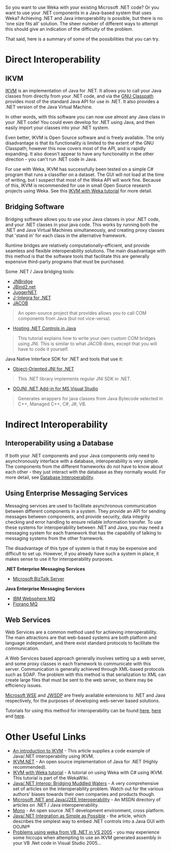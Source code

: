 So you want to use Weka with your existing Microsoft .NET code?  Or you want to use your .NET components in a Java-based system that uses Weka?  Achieving .NET and Java interoperability is possible, but there is no 'one size fits all' solution.  The sheer number of different ways to attempt this should give an indication of the difficulty of the problem.

That said, here is a summary of some of the possibilities that you can try.

# Direct Interoperability

## IKVM
[IKVM](http://www.ikvm.net/) is an implementation of Java for .NET.  It allows you to call your Java classes from directly from your .NET code, and via the [GNU Classpath](http://www.gnu.org/software/classpath/classpath.html) provides most of the standard Java API for use in .NET.  It also provides a .NET version of the Java Virtual Machine.

In other words, with this software you can now use almost any Java class in your .NET code!  You could even develop for .NET using Java, and then easily import your classes into your .NET system.

Even better, IKVM is Open Source software and is freely available.  The only disadvantage is that its functionality is limited to the extent of the GNU Classpath; however this now covers most of the API, and is rapidly expanding.  It also doesn't appear to have any functionality in the other direction - you can't run .NET code in Java.

For use with Weka, IKVM has successfully been tested on a simple C# program that runs a classifier on a dataset.  The GUI will not load at the time of writing, but I suspect that most of the Weka API will work fine.  Because of this, IKVM is recommended for use in small Open Source research projects using Weka.  See this [IKVM with Weka tutorial](ikvm_with_weka_tutorial.md) for more detail.

## Bridging Software
Bridging software allows you to use your Java classes in your .NET code, and your .NET classes in your java code.  This works by running both the .NET and Java Virtual Machines simultaneously, and creating proxy classes that 'stand in' for each class in the alternative framework.

Runtime bridges are relatively computationally-efficient, and provide seamless and flexible interoperability solutions.  The main disadvantage with this method is that the software tools that facilitate this are generally expensive third-party programs that must be purchased.

Some .NET / Java bridging tools:

* [JNBridge](http://www.jnbridge.com)
* [JBind2.net](http://www.j2dotnet.com/)
* [JuggerNET](http://www.codemesh.com/en/juggernetproduct_page.html)
* [J-Integra for .NET](http://j-integra.intrinsyc.com/products/net/)
* [JACOB](http://sourceforge.net/projects/jacob-project/)
> An open-source project that provides allows you to call COM components from Java (but not vice-versa).
* [Hosting .NET Controls in Java](http://www.devx.com/interop/article/19845)
> This tutorial explains how to write your own custom COM bridges using JNI.  This is similar to what JACOB does, except that you will have to code it yourself.

Java Native Interface SDK for .NET and tools that use it:

* [Object-Oriented JNI for .NET ](http://jni4net.com/)
> This .NET library implements regular JNI SDK in .NET.
* [OOJNI .NET Add-in for MS Visual Studio](https://oojni-add-in-net-csharp-for-vs2005.soft112.com)
> Generates wrappers for java classes from Java Bytecode selected in C++, Managed C++, C#, J#, VB.

# Indirect Interoperability

## Interoperability using a Database 

If both your .NET components and your Java components only need to asynchronously interface with a database, interoperability is very simple.  The components from the different frameworks do not have to know about each other - they just interact with the database as they normally would.  For more detail, see
[Database Interoperability](http://www.devx.com/interop/article/19952/0/page/2).

## Using Enterprise Messaging Services

Messaging services are used to facilitate asynchronous communication between different components in a system.  They provide an API for sending messages between components, and provide security, data integrity checking and error handling to ensure reliable information transfer.  To use these systems for interoperability between .NET and Java, you may need a messaging system for each framework that has the capability of talking to messaging systems from the other framework.

The disadvantage of this type of system is that it may be expensive and difficult to set up.  However, if you already have such a system in place, it makes sense to use it for interoperability purposes.

**.NET Enterprise Messaging Services**

* [Microsoft BizTalk Server](http://www.microsoft.com/biztalk/default.mspx)

**Java Enterprise Messaging Services**

* [IBM Websphere MQ](http://www-306.ibm.com/software/integration/wmq/features/)
* [Fiorano MQ](http://www.fiorano.com/products/fmq/overview.htm)

## Web Services
Web Services are a common method used for achieving interoperability.  The main attractions are that web-based systems are both platform and language independant, and there exist standard protocols to facilitate the communication.

A Web Services based approach generally involves setting up a web server, and some proxy classes in each framework to communicate with this server.  Communication is generally achieved through XML-based protocols such as SOAP.  The problem with this method is that serialization to XML can create large files that must be sent to the web server, so there may be efficiency issues.

[Microsoft WSE](http://msdn.microsoft.com/webservices/webservices/building/wse/) and [JWSDP](http://java.sun.com/webservices/jwsdp/index.jsp) are freely available extensions to .NET and Java respectively, for the purposes of developing web-server based solutions.

Tutorials for using this method for interoperability can be found [here](http://msdn.microsoft.com/webservices/webservices/building/interop/default.aspx?pull=/library/en-us/dnwse/html/wsejavainterop.asp), [here](http://www.devhood.com/tutorials/tutorial_details.aspx?tutorial_id=178) and [here](http://msdn.microsoft.com/webservices/webservices/building/interop/default.aspx?pull=/library/en-us/dnbda/html/interopsun.asp).

# Other Useful Links

* [An introduction to IKVM](http://www.onjava.com/pub/a/onjava/2004/08/18/ikvm.html) - This article supplies a code example of Java/.NET interoperability using IKVM.
* [IKVM.NET](http://www.ikvm.net/) - An open source implementation of Java for .NET (Highly recommended).
* [IKVM with Weka tutorial](ikvm_with_weka_tutorial.md) - A tutorial on using Weka with C# using IKVM.  This tutorial is part of the WekaWiki.
* [Java/.NET Interop: Bridging Muddled Waters](http://www.devx.com/interop/door/18896) - A very comprehensive set of articles on the interoperability problem.  Watch out for the various authors' biases towards their own companies and products though.
* [Microsoft .NET and Java/J2EE Interoperability](http://msdn.microsoft.com/vstudio/java/interop/default.aspx) - An MSDN directory of articles on .NET / Java interopererability.
* [Mono](http://www.mono-project.com/) - An open source .NET development environment, cross platform.
* [Java/.NET Integration as Simple as Possible](http://www.codeproject.com/dotnet/javadotnetintegrate.asp) - the article, which describes the simplest way to embed .NET controls into a Java GUI with OOJNI®
* [Problems using weka from VB .NET in VS 2005](http://zen-turkey.com/blog/default.aspx?id=11&t=slight-problems-using-weka-in-vb-net-in) - you may experience some hiccups when attempting to use an IKVM generated assembly in your VB .Net code in Visual Studio 2005...
